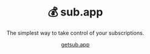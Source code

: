 <h1 align="center">💰 sub.app</h1>

<p align="center">The simplest way to take control of your subscriptions.</p>

<p align="center">
  <a href="https://getsub.app">getsub.app</a>
</p>


